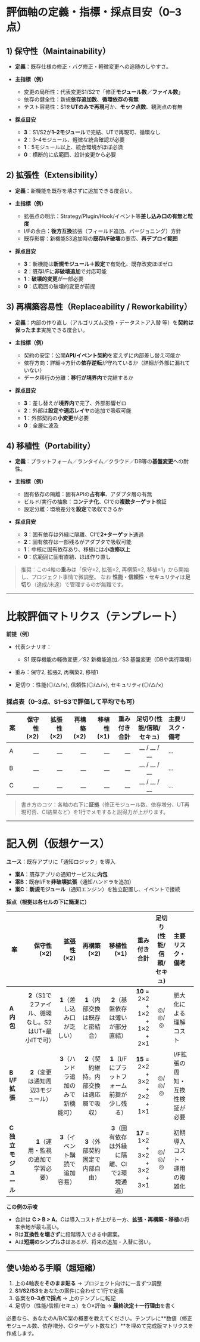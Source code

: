 # 評価軸の定義・指標・採点目安（0–3点）

## 1) 保守性（Maintainability）

* **定義**：既存仕様の修正・バグ修正・軽微変更への追随のしやすさ。
* **主指標（例）**

  * 変更の局所性：代表変更S1/S2で「修正**モジュール数**／**ファイル数**」
  * 依存の健全性：新規**依存追加数**、**循環依存の有無**
  * テスト容易性：S1を**UTのみで再現**可か、**モック点数**、観測点の有無
* **採点目安**

  * **3**：S1/S2が**1–2モジュール**で完結、UTで再現可、循環なし
  * **2**：3–4モジュール、軽微な統合確認が必要
  * **1**：5モジュール以上、統合環境がほぼ必須
  * **0**：横断的に広範囲、設計変更から必要

## 2) 拡張性（Extensibility）

* **定義**：新機能を既存を壊さずに追加できる度合い。
* **主指標（例）**

  * 拡張点の明示：Strategy/Plugin/Hook/イベント等**差し込み口の有無と粒度**
  * I/Fの余白：**後方互換**拡張（フィールド追加、バージョニング）方針
  * 既存影響：新機能S3追加時の**既存I/F破壊**の要否、**再デプロイ範囲**
* **採点目安**

  * **3**：新機能は**新規モジュール＋設定**で有効化、既存改変ほぼゼロ
  * **2**：既存I/Fに**非破壊追加**で対応可能
  * **1**：**破壊的変更**が一部必要
  * **0**：広範囲の破壊的変更が前提

## 3) 再構築容易性（Replaceability / Reworkability）

* **定義**：内部の作り直し（アルゴリズム交換・データストア入替 等）を**契約は保ったまま**実施できる度合い。
* **主指標（例）**

  * 契約の安定：公開**API/イベント契約**を変えずに内部差し替え可能か
  * 依存方向：詳細→方針の**依存逆転**が守れているか（詳細が外部に漏れていない）
  * データ移行の分離：**移行が境界内**で完結するか
* **採点目安**

  * **3**：差し替えが**境界内**で完了、外部影響ゼロ
  * **2**：外部は**設定や適応レイヤ**の追加で吸収可能
  * **1**：外部契約の**小変更**が必要
  * **0**：全層に波及

## 4) 移植性（Portability）

* **定義**：プラットフォーム／ランタイム／クラウド／DB等の**基盤変更**への耐性。
* **主指標（例）**

  * 固有依存の隔離：固有APIの**占有率**、アダプタ層の有無
  * ビルド/実行の抽象：**コンテナ化**、CIでの**複数ターゲット**検証
  * 設定分離：環境差分を**設定**で吸収できるか
* **採点目安**

  * **3**：固有依存は外縁に隔離、CIで**2+ターゲット**通過
  * **2**：固有依存は一部残るがアダプタで吸収可能
  * **1**：中核に固有依存あり、移植には**小改修以上**
  * **0**：広範囲に固有直結、ほぼ作り直し

> 推奨：この4軸の**重み**は「保守=2, 拡張=2, 再構築=2, 移植=1」から開始し、プロジェクト事情で微調整。
> なお **性能・信頼性・セキュリティ**は**足切り**（達成/未達）で管理するのが無難です。

---

# 比較評価マトリクス（テンプレート）

**前提（例）**

* 代表シナリオ：

  * S1 既存機能の軽微変更／S2 新機能追加／S3 基盤変更（DBや実行環境）
* 重み：保守2, 拡張2, 再構築2, 移植1
* 足切り：性能(◎/△/×), 信頼性(◎/△/×), セキュリティ(◎/△/×)

### 採点表（0–3点、S1–S3で評価して平均でも可）

| 案 | 保守性(×2) | 拡張性(×2) | 再構築(×2) | 移植性(×1) | 重み付き合計 | 足切り(性能/信頼/セキュ) | 主要リスク・備考 |
| - | ------: | ------: | ------: | ------: | -----: | :------------: | :------- |
| A |      __ |      __ |      __ |      __ |     __ |  __ / __ / __  | …        |
| B |      __ |      __ |      __ |      __ |     __ |  __ / __ / __  | …        |
| C |      __ |      __ |      __ |      __ |     __ |  __ / __ / __  | …        |

> 書き方のコツ：各軸の右下に**証拠**（修正モジュール数、依存増分、UT再現可否、CI結果など）を1行でメモすると説得力が上がります。

---

# 記入例（仮想ケース）

**ユース**：既存アプリに「通知ロジック」を導入

* **案A**：既存アプリの通知サービスに**内包**
* **案B**：既存I/Fを**非破壊拡張**（通知ハンドラを追加）
* **案C**：**新規モジュール**（通知エンジン）を独立配置し、イベントで接続

**採点（根拠は各セルの下に簡潔に）**

| 案             |                           保守性(×2) |              拡張性(×2) |                 再構築(×2) |                    移植性(×1) |                     **重み付き合計** | 足切り(性能/信頼/セキュ) | 主要リスク・備考          |
| ------------- | --------------------------------: | -------------------: | ----------------------: | -------------------------: | -----------------------------: | :------------: | :---------------- |
| **A 内包**      | **2**（S1で2ファイル、循環なし。S2はUT+最小ITで可） |     **1**（差し込み口が乏しい） |      **1**（内部交換は既存と密結合） |        **2**（基盤依存は薄いが部分直結） | **10** = 2×2 + 1×2 + 1×2 + 2×1 |      ◎/◎/◎     | 肥大化による理解コスト       |
| **B I/F拡張**   |              **2**（変更は通知周辺3モジュール） | **3**（ハンドラ追加のみで新機能可） | **2**（契約維持。内部交換は適応層で吸収） | **1**（I/Fにプラットフォーム前提が少し残る） | **15** = 2×2 + 3×2 + 2×2 + 1×1 |      ◎/◎/◎     | I/F拡張の周知・互換性検証が必要 |
| **C 独立モジュール** |              **1**（運用・監視の追加で学習必要） |   **3**（イベント購読で追加容易） |      **3**（外部契約固定で内部自由） | **3**（固有依存は外縁に隔離、CIで2環境通過） | **17** = 1×2 + 3×2 + 3×2 + 3×1 |      ◎/◎/◎     | 初期導入コスト・運用の複雑化    |

**この例の示唆**

* 合計は **C > B > A**。Cは導入コストが上がる一方、**拡張・再構築・移植**の将来余地が最も高い。
* Bは**互換性を壊さず**に段階導入できる中庸案。
* Aは**短期のシンプルさ**はあるが、将来の追加・入替に弱い。

---

## 使い始める手順（超短縮）

1. 上の4軸表を**そのまま貼る** → プロジェクト向けに一言ずつ調整
2. **S1/S2/S3**をあなたの案件に合わせて1行で定義
3. 各案を**0–3点で採点** → 上のテンプレに転記
4. 足切り（性能/信頼/セキュ）を○×評価 → **最終決定＋一行理由**を書く

必要なら、あなたのA/B/C案の概要を教えてください。テンプレに**数値（修正モジュール数、依存増分、CIターゲット数など）**を埋めて完成版マトリクスを作成します。
